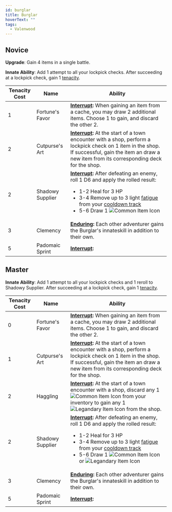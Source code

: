 ```yaml
---
id: burglar
title: Burglar
hoverText: ""
tags:
  - Valenwood
---
```


## Novice

**Upgrade**: Gain 4 items in a single battle.

**Innate Ability**: Add 1 attempt to all your lockpick checks. After succeeding at a lockpick check, gain 1 [tenacity](/docs/all/glossary/tenacity).

| Tenacity Cost | Name             | Ability                                                                                                                                                                                                                                                                                                                                                                                  |
|---------------|------------------|------------------------------------------------------------------------------------------------------------------------------------------------------------------------------------------------------------------------------------------------------------------------------------------------------------------------------------------------------------------------------------------|
| 1             | Fortune's Favor  | **[Interrupt](/docs/all/glossary/interrupt):** When gaining an item from a cache, you may draw 2 additional items. Choose 1 to gain, and discard the other 2.                                                                                                                                                                                                                            |
| 2             | Cutpurse's Art   | **[Interrupt](/docs/all/glossary/interrupt):** At the start of a town encounter with a shop, perform a lockpick check on 1 item in the shop. If successful, gain the item an draw a new item from its corresponding deck for the shop.                                                                                                                                                   |
| 2             | Shadowy Supplier | **[Interrupt](/docs/all/glossary/interrupt):** After defeating an enemy, roll 1 D6 and apply the rolled result: <ul><li>1-2 Heal for 3 HP</li><li>3-4 Remove up to 3 light [fatigue](/docs/all/glossary/fatigue) from your [cooldown track](/docs/all/glossary/cooldown-track)</li><li>5-6 Draw 1 <img src="/icons/common-item.svg" alt="Common Item Icon" class="icon-svg" /></li></ul> |
| 3             | Clemency         | **[Enduring](/docs/all/glossary/enduring):** Each other adventurer gains the Burglar's innateskill in addition to their own.                                                                                                                                                                                                                                                             |
| 5             | Padomaic Sprint  | **[Interrupt](/docs/all/glossary/interrupt):**                                                                                                                                                                                                                                                                                                                                           |

## Master

**Innate Ability**: Add 1 attempt to all your lockpick checks and 1 reroll to Shadowy Supplier. After succeeding at a lockpick check, gain 1 [tenacity](/docs/all/glossary/tenacity).

| Tenacity Cost | Name             | Ability                                                                                                                                                                                                                                                                                                                                                                                                                                                                        |
|---------------|------------------|--------------------------------------------------------------------------------------------------------------------------------------------------------------------------------------------------------------------------------------------------------------------------------------------------------------------------------------------------------------------------------------------------------------------------------------------------------------------------------|
| 0             | Fortune's Favor  | **[Interrupt](/docs/all/glossary/interrupt):** When gaining an item from a cache, you may draw 2 additional items. Choose 1 to gain, and discard the other 2.                                                                                                                                                                                                                                                                                                                  |
| 1             | Cutpurse's Art   | **[Interrupt](/docs/all/glossary/interrupt):** At the start of a town encounter with a shop, perform a lockpick check on 1 item in the shop. If successful, gain the item an draw a new item from its corresponding deck for the shop.                                                                                                                                                                                                                                         |
| 2             | Haggling         | **[Interrupt](/docs/all/glossary/interrupt):** At the start of a town encounter with a shop, discard any 1 <img src="/icons/common-item.svg" alt="Common Item Icon" class="icon-svg" /> from your inventory to gain any 1 <img src="/icons/legendary-item.svg" alt="Legandary Item Icon" class="icon-svg" /> from the shop.                                                                                                                                                    |
| 2             | Shadowy Supplier | **[Interrupt](/docs/all/glossary/interrupt):** After defeating an enemy, roll 1 D6 and apply the rolled result: <ul><li>1-2 Heal for 3 HP</li><li>3-4 Remove up to 3 light [fatigue](/docs/all/glossary/fatigue) from your [cooldown track](/docs/all/glossary/cooldown-track)</li><li>5-6 Draw 1 <img src="/icons/common-item.svg" alt="Common Item Icon" class="icon-svg" /> or <img src="/icons/legendary-item.svg" alt="Legandary Item Icon" class="icon-svg" /></li></ul> |
| 3             | Clemency         | **[Enduring](/docs/all/glossary/enduring):** Each other adventurer gains the Burglar's innateskill in addition to their own.                                                                                                                                                                                                                                                                                                                                                   |
| 5             | Padomaic Sprint  | **[Interrupt](/docs/all/glossary/interrupt):**                                                                                                                                                                                                                                                                                                                                                                                                                                 |